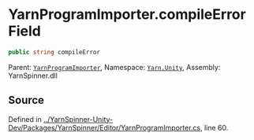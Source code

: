 # YarnProgramImporter.compileError Field


```csharp
public string compileError
```



<div class="class-metadata">

Parent: [`YarnProgramImporter`](/api/csharp/yarn.unity/yarnprogramimporter.md), Namespace: [`Yarn.Unity`](/api/csharp/yarn.unity/README.md), Assembly: YarnSpinner.dll
</div>

## Source
Defined in [../YarnSpinner-Unity-Dev/Packages/YarnSpinner/Editor/YarnProgramImporter.cs](https://github.com/YarnSpinnerTool/YarnSpinner-Unity//blob/develop/Editor/YarnProgramImporter.cs#L60), line 60.
